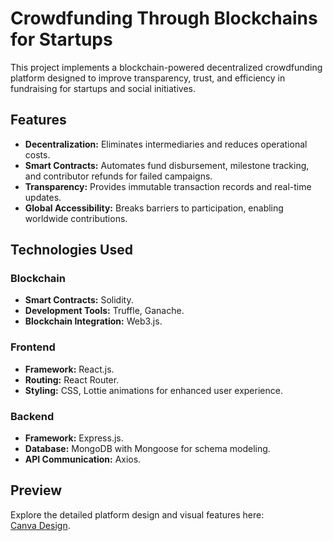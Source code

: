 # Crowdfunding Through Blockchains for Startups  

This project implements a blockchain-powered decentralized crowdfunding platform designed to improve transparency, trust, and efficiency in fundraising for startups and social initiatives.  

## Features  
- **Decentralization:** Eliminates intermediaries and reduces operational costs.  
- **Smart Contracts:** Automates fund disbursement, milestone tracking, and contributor refunds for failed campaigns.  
- **Transparency:** Provides immutable transaction records and real-time updates.  
- **Global Accessibility:** Breaks barriers to participation, enabling worldwide contributions.  

## Technologies Used  
### Blockchain  
- **Smart Contracts:** Solidity.  
- **Development Tools:** Truffle, Ganache.  
- **Blockchain Integration:** Web3.js.

### Frontend  
- **Framework:** React.js.  
- **Routing:** React Router.  
- **Styling:** CSS, Lottie animations for enhanced user experience.

### Backend  
- **Framework:** Express.js.  
- **Database:** MongoDB with Mongoose for schema modeling.  
- **API Communication:** Axios.

## Preview  
Explore the detailed platform design and visual features here:  
[Canva Design](https://www.canva.com/design/DAGZYSmVNcM/X3qKdU2l_5D1-uwMs8jiTQ/edit?utm_content=DAGZYSmVNcM&utm_campaign=designshare&utm_medium=link2&utm_source=sharebutton).

